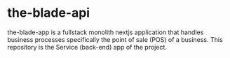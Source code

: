 # the-blade-api
the-blade-app is a fullstack monolith nextjs application that handles business processes specifically the point of sale (POS) of a business. This repository is the Service (back-end) app of the project.
